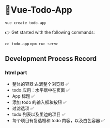 # 📕Vue-Todo-App 

`vue create todo-app`

👉 Get started with the following commands:

`cd todo-app`
`npm run serve`

## Development Process Record

### html part

- 整体的容器:占满整个浏览器 ✅
- todo 应用：水平居中在页面 ✅
- App 标题 ✅
- 添加 todo 的输入框和按钮 ✅
- 过滤选项 ✅
- todo 列表以及里边的项目 ✅
- 每个项目有复选框和 todo 内容，以及白色容器 ✅

